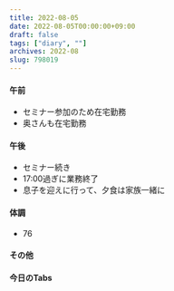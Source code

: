 ```yaml
---
title: 2022-08-05
date: 2022-08-05T00:00:00+09:00
draft: false
tags: ["diary", ""]
archives: 2022-08
slug: 798019
---
```

#### 午前
- セミナー参加のため在宅勤務
- 奥さんも在宅勤務
#### 午後
- セミナー続き
- 17:00過ぎに業務終了
- 息子を迎えに行って、夕食は家族一緒に
#### 体調
- 76
#### その他
#### 今日のTabs